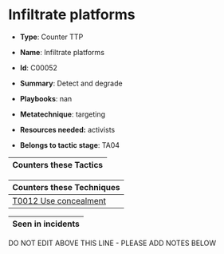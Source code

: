 # Infiltrate platforms

* **Type**: Counter TTP

* **Name**: Infiltrate platforms

* **Id**: C00052

* **Summary**: Detect and degrade

* **Playbooks**: nan

* **Metatechnique**: targeting

* **Resources needed:** activists

* **Belongs to tactic stage**: TA04


| Counters these Tactics |
| ---------------------- |



| Counters these Techniques |
| ------------------------- |
| [T0012 Use concealment](../techniques/T0012.md) |



| Seen in incidents |
| ----------------- |


DO NOT EDIT ABOVE THIS LINE - PLEASE ADD NOTES BELOW